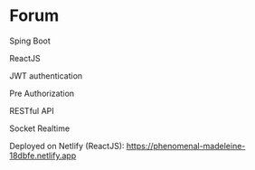 # Forum

Sping Boot

ReactJS

JWT authentication

Pre Authorization

RESTful API

Socket Realtime

Deployed on Netlify (ReactJS): https://phenomenal-madeleine-18dbfe.netlify.app
